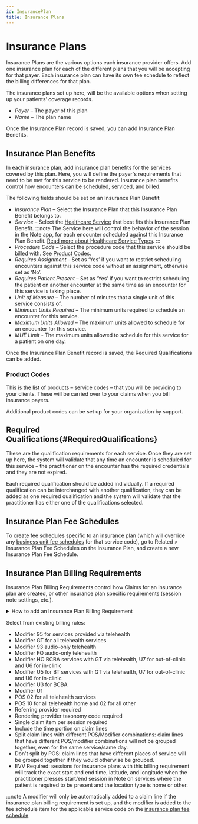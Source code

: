 ```yaml
---
id: InsurancePlan
title: Insurance Plans
---
```

# Insurance Plans
Insurance Plans are the various options each insurance provider offers. Add one insurance plan for each of the different plans that you will be accepting for that payer. Each insurance plan can have its own fee schedule to reflect the billing differences for that plan.

The insurance plans set up here, will be the available options when setting up your patients’ coverage records.

- *Payer* – The payer of this plan
- *Name* – The plan name

Once the Insurance Plan record is saved, you can add Insurance Plan Benefits.

## Insurance Plan Benefits
In each insurance plan, add insurance plan benefits for the services covered by this plan. Here, you will define the payer's requirements that need to be met for this service to be rendered. Insurance plan benefits control how encounters can be scheduled, serviced, and billed. 

The following fields should be set on an Insurance Plan Benefit:

- *Insurance Plan* – Select the Insurance Plan that this Insurance Plan Benefit belongs to.
- *Service* – Select the [Healthcare Service](HealthcareService.md) that best fits this Insurance Plan Benefit. 
:::note
The Service here will control the behavior of the session in the Note app, for each encounter scheduled against this Insurance Plan Benefit. [Read more about Healthcare Service Types](HealthcareService.md).
:::
- *Procedure Code* – Select the procedure code that this service should be billed with. See [Product Codes](#product-codes).
- *Requires Assignment* – Set as ‘Yes’ if you want to restrict scheduling encounters against this service code without an assignment, otherwise set as ‘No’.
- *Requires Patient Present* – Set as ‘Yes’ if you want to restrict scheduling the patient on another encounter at the same time as an encounter for this service is taking place.
- *Unit of Measure* – The number of minutes that a single unit of this service consists of.
- *Minimum Units Required* – The minimum units required to schedule an encounter for this service.
- *Maximum Units Allowed* – The maximum units allowed to schedule for an encounter for this service.
- *MUE Limit* - The maximum units allowed to schedule for this service for a patient on one day.

Once the Insurance Plan Benefit record is saved, the Required Qualifications can be added.

### Product Codes
This is the list of products – service codes – that you will be providing to your clients. These will be carried over to your claims when you bill insurance payers.

Additional product codes can be set up for your organization by support. 


## Required Qualifications{#RequiredQualifications}
These are the qualification requirements for each service. Once they are set up here, the system will validate that any time an encounter is scheduled for this service – the practitioner on the encounter has the required credentials and they are not expired. 

Each required qualification should be added individually. If a required qualification can be interchanged with another qualification, they can be added as one required qualification and the system will validate that the practitioner has either one of the qualifications selected. 

## Insurance Plan Fee Schedules

To create fee schedules specific to an insurance plan (which will override any [business unit fee schedules](../AdminSetup/FeeSchedules.md) for that service code), go to Related > Insurance Plan Fee Schedules on the Insurance Plan, and create a new Insurance Plan Fee Schedule.


## Insurance Plan Billing Requirements

Insurance Plan Billing Requirements control how Claims for an insurance plan are created, or other insurance plan specific requirements (session note settings, etc.).

<details>
<summary> How to add an Insurance Plan Billing Requirement</summary>

1. In the Setup area, go to Insurance Plans on the site menu and open the insurance plan you'd like to add a requirment to.
2. Click 'Related' and select Insurance Plan Billing Requirements
3. Click 'New Insurance Plan Biling Requirement'
4. Fill out the rule by selecting from existing billing rules.

</details>

Select from existing billing rules:
- Modifier 95 for services provided via telehealth
- Modifier GT for all telehealth services
- Modifier 93 audio-only telehealth
- Modifier FQ audio-only telehealth
- Modifier HO BCBA services with GT via telehealth, U7 for out-of-clinic and U6 for in-clinic
- Modifier U5 for BT services with GT via telehealth, U7 for out-of-clinic and U6 for in-clinic
- Modifier U3 for BCBA
- Modifier U1
- POS 02 for all telehealth services
- POS 10 for all telehealth home and 02 for all other
- Referring provider required
- Rendering provider taxonomy code required
- Single claim item per session required
- Include the time portion on claim lines
- Split claim lines with different POS/Modifier combinations: claim lines that have different POS/modifier combinations will not be grouped together, even for the same service/same day.
- Don't split by POS: claim lines that have different places of service will be grouped together if they would otherwise be grouped.
- EVV Required: sessions for insurance plans with this billing requirement will track the exact start and end time, latitude, and longitude when the practitioner presses start/end session in Note on services where the patient is required to be present and the location type is home or other.

:::note
A modifier will only be automatically added to a claim line if the insurance plan billing requirement is set up, and the modifier is added to the fee schedule item for the applicable service code on the [insurance plan fee schedule](../AdminSetup/FeeSchedules.md/#modifiers)